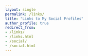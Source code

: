 ```yaml
---
layout: single
permalink: /links/
title: "Links to My Social Profiles"
author_profile: true
redirect_from:
- /links/
- /links.html
- /social/
- /social.html
---
```



